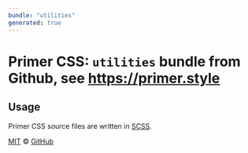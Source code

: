 ```yaml
---
bundle: "utilities"
generated: true
---
```


# Primer CSS: `utilities` bundle from Github, see https://primer.style

## Usage

Primer CSS source files are written in [SCSS]. 

[MIT](https://github.com/primer/css/blob/master/LICENSE) &copy; [GitHub](https://github.com/)


[scss]: https://sass-lang.com/documentation/syntax#scss
